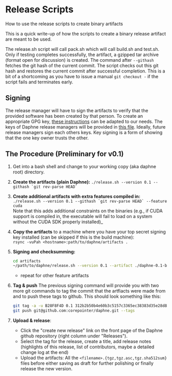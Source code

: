 <!--
Copyright 2023 The DAPHNE Consortium

Licensed under the Apache License, Version 2.0 (the "License");
you may not use this file except in compliance with the License.
You may obtain a copy of the License at

    http://www.apache.org/licenses/LICENSE-2.0

Unless required by applicable law or agreed to in writing, software
distributed under the License is distributed on an "AS IS" BASIS,
WITHOUT WARRANTIES OR CONDITIONS OF ANY KIND, either express or implied.
See the License for the specific language governing permissions and
limitations under the License.
-->

# Release Scripts

How to use the release scripts to create binary artifacts

This is a quick write-up of how the scripts to create a binary release artifact are meant to be used.

The release.sh script will call pack.sh which will call build.sh and test.sh. Only if testing completes successfully, the artifact, a gzipped tar archive (format open for discussion) is created. The command after ``--githash`` fetches the git hash of the current commit. The script checks out this git hash and restores the current commit after successful completion. This is a bit of a shortcoming as you have to issue a manual ``git checkout -`` if the script fails and terminates early.

## Signing

The release manager will have to sign the artifacts to verify that the provided software has been created by that person.
To create an appropriate GPG key, [these instructions](GPG-signing-keys.md) can be adapted to our needs. The
keys of Daphne release managers will be provided in [this file](/KEYS.txt). Ideally, future release managers sign each others keys. Key signing is a form of showing
that the one key owner trusts the other.

## The Procedure (Preliminary for v0.1)

1. Get into a bash shell and change to your working copy (aka daphne root) directory.
1. **Create the artifacts (plain Daphne):** ``./release.sh --version 0.1 --githash `git rev-parse HEAD` ``
1. **Create additional artifacts with extra features compiled in:**<br /> ``./release.sh --version 0.1 --githash `git rev-parse HEAD` --feature cuda``
<br />Note that this adds additional constraints on the binaries (e.g., if CUDA support is compiled in, the executable will fail to load on a system without the CUDA SDK properly installed)_
1. **Copy the artifacts** to a machine where you have your top secret signing key installed (can be skipped if this is the build machine):<br />
   ``rsync -vuPah <hostname>:path/to/daphne/artifacts .``
1. **Signing and checksumming:**

    ``` bash
    cd artifacts
    ~/path/to/daphne/release.sh --version 0.1 --artifact ./daphne-0.1-bin.tgz --gpgkey <GPG_KEY_ID> --githash `cat daphne-0.1-bin.githash` 
    ```

   * repeat for other feature artifacts
1. **Tag & push** The previous signing command will provide you with two more git commands to tag the commit that the artfiacts were made from and to push these tags to github.
    This should look something like this:

    ``` bash
    git tag -a -u B28F8F4D 0.1 312b2b50b4e60b3c5157c3365ec38383d35e28d8
    git push git@github.com:corepointer/daphne.git --tags
    ```

1. **Upload & release**:
    * Click the "create new release" link on the front page of the Daphne github repository (right column under "Releases").
    * Select the tag for the release, create a title, add release notes (highlights of this release, list of contributors, maybe a detailed change log at the end)
    * Upload the artifacts: All the ``<filename>.{tgz,tgz.asc,tgz.sha512sum}`` files before either saving as draft for further polishing or finally release the new version.
